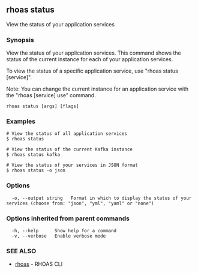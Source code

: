## rhoas status

View the status of your application services

### Synopsis

View the status of your application services. This command shows the status of the current instance for each of your application services.

To view the status of a specific application service, use "rhoas status [service]".

Note: You can change the current instance for an application service with the "rhoas [service] use” command.


```
rhoas status [args] [flags]
```

### Examples

```
# View the status of all application services
$ rhoas status

# View the status of the current Kafka instance
$ rhoas status kafka

# View the status of your services in JSON format
$ rhoas status -o json

```

### Options

```
  -o, --output string   Format in which to display the status of your services (choose from: "json", "yml", "yaml" or "none")
```

### Options inherited from parent commands

```
  -h, --help      Show help for a command
  -v, --verbose   Enable verbose mode
```

### SEE ALSO

* [rhoas](rhoas.md)	 - RHOAS CLI

